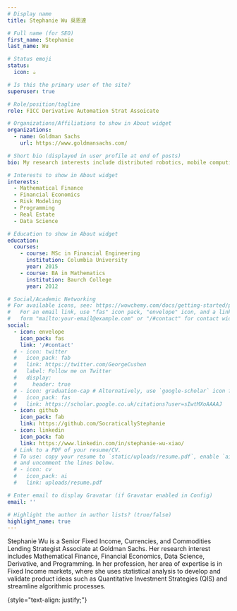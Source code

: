 ```yaml
---
# Display name
title: Stephanie Wu 吳恩達

# Full name (for SEO)
first_name: Stephanie
last_name: Wu

# Status emoji
status:
  icon: ☕️

# Is this the primary user of the site?
superuser: true

# Role/position/tagline
role: FICC Derivative Automation Strat Assoicate

# Organizations/Affiliations to show in About widget
organizations:
  - name: Goldman Sachs
    url: https://www.goldmansachs.com/

# Short bio (displayed in user profile at end of posts)
bio: My research interests include distributed robotics, mobile computing and programmable matter.

# Interests to show in About widget
interests:
  - Mathematical Finance
  - Financial Economics
  - Risk Modeling
  - Programming
  - Real Estate
  - Data Science

# Education to show in About widget
education:
  courses:
    - course: MSc in Financial Engineering 
      institution: Columbia University
      year: 2015
    - course: BA in Mathematics
      institution: Baurch College
      year: 2012

# Social/Academic Networking
# For available icons, see: https://wowchemy.com/docs/getting-started/page-builder/#icons
#   For an email link, use "fas" icon pack, "envelope" icon, and a link in the
#   form "mailto:your-email@example.com" or "/#contact" for contact widget.
social:
  - icon: envelope
    icon_pack: fas
    link: '/#contact'
  # - icon: twitter
  #   icon_pack: fab
  #   link: https://twitter.com/GeorgeCushen
  #   label: Follow me on Twitter
  #   display:
  #     header: true
  # - icon: graduation-cap # Alternatively, use `google-scholar` icon from `ai` icon pack
  #   icon_pack: fas
  #   link: https://scholar.google.co.uk/citations?user=sIwtMXoAAAAJ
  - icon: github
    icon_pack: fab
    link: https://github.com/SocraticallyStephanie
  - icon: linkedin
    icon_pack: fab
    link: https://www.linkedin.com/in/stephanie-wu-xiao/
  # Link to a PDF of your resume/CV.
  # To use: copy your resume to `static/uploads/resume.pdf`, enable `ai` icons in `params.yaml`,
  # and uncomment the lines below.
  # - icon: cv
  #   icon_pack: ai
  #   link: uploads/resume.pdf

# Enter email to display Gravatar (if Gravatar enabled in Config)
email: ''

# Highlight the author in author lists? (true/false)
highlight_name: true
---
```


Stephanie Wu is a Senior Fixed Income, Currencies, and  Commodities Lending Strategist Associate at Goldman Sachs. Her research interest includes Mathematical Finance, Financial Economics, Data Science, Derivative, and Programming. In her profession, her area of expertise is in Fixed Income markets, where she uses statistical analysis to develop and validate product ideas such as Quantitative Investment Strategies (QIS) and streamline algorithmic processes.

{style="text-align: justify;"}
